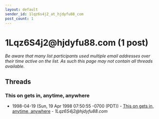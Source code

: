```yaml
---
layout: default
sender_id: 1lqz6s4j2_at_hjdyfu88_com
post_count: 1
---
```


# 1Lqz6S4j2<span>@</span>hjdyfu88.com (1 post)

_Be aware that many list participants used multiple email addresses over their time active on the list. As such this page may not contain all threads available._

## Threads

### This on gets in, anytime, anywhere
+ 1998-04-19 (Sun, 19 Apr 1998 07:50:55 -0700 (PDT)) - [This on gets in, anytime, anywhere](/archive/1998/04/459eba109884caa13a0a35ac133672188d5657adc49193365ba500cd2e9f824c) - _1Lqz6S4j2@hjdyfu88.com_

